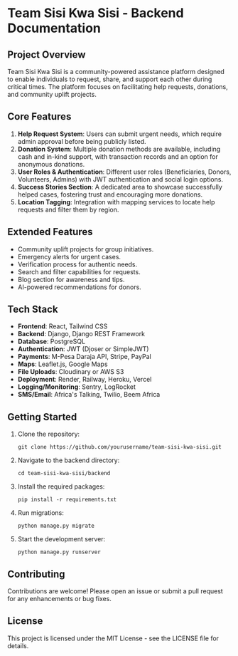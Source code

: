 # Team Sisi Kwa Sisi - Backend Documentation

## Project Overview
Team Sisi Kwa Sisi is a community-powered assistance platform designed to enable individuals to request, share, and support each other during critical times. The platform focuses on facilitating help requests, donations, and community uplift projects.

## Core Features
1. **Help Request System**: Users can submit urgent needs, which require admin approval before being publicly listed.
2. **Donation System**: Multiple donation methods are available, including cash and in-kind support, with transaction records and an option for anonymous donations.
3. **User Roles & Authentication**: Different user roles (Beneficiaries, Donors, Volunteers, Admins) with JWT authentication and social login options.
4. **Success Stories Section**: A dedicated area to showcase successfully helped cases, fostering trust and encouraging more donations.
5. **Location Tagging**: Integration with mapping services to locate help requests and filter them by region.

## Extended Features
- Community uplift projects for group initiatives.
- Emergency alerts for urgent cases.
- Verification process for authentic needs.
- Search and filter capabilities for requests.
- Blog section for awareness and tips.
- AI-powered recommendations for donors.

## Tech Stack
- **Frontend**: React, Tailwind CSS
- **Backend**: Django, Django REST Framework
- **Database**: PostgreSQL
- **Authentication**: JWT (Djoser or SimpleJWT)
- **Payments**: M-Pesa Daraja API, Stripe, PayPal
- **Maps**: Leaflet.js, Google Maps
- **File Uploads**: Cloudinary or AWS S3
- **Deployment**: Render, Railway, Heroku, Vercel
- **Logging/Monitoring**: Sentry, LogRocket
- **SMS/Email**: Africa's Talking, Twilio, Beem Africa

## Getting Started
1. Clone the repository:
   ```
   git clone https://github.com/yourusername/team-sisi-kwa-sisi.git
   ```
2. Navigate to the backend directory:
   ```
   cd team-sisi-kwa-sisi/backend
   ```
3. Install the required packages:
   ```
   pip install -r requirements.txt
   ```
4. Run migrations:
   ```
   python manage.py migrate
   ```
5. Start the development server:
   ```
   python manage.py runserver
   ```

## Contributing
Contributions are welcome! Please open an issue or submit a pull request for any enhancements or bug fixes.

## License
This project is licensed under the MIT License - see the LICENSE file for details.